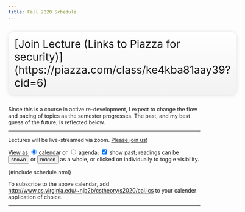 ```yaml
---
title: Fall 2020 Schedule
...
```


<div style="display:table; font-size:200%; margin: 1em auto; padding:1ex; box-shadow: 0 1px 10px rgba(0,0,0,.1); border: thin solid #eee; border-radius:1ex; background-image: linear-gradient(to bottom, #ffffff, #f2f2f2);">[Join Lecture (Links to Piazza for security)](https://piazza.com/class/ke4kba81aay39?cid=6)</div>

Since this is a course in active re-development, I expect to change the flow and pacing of topics as the semester progresses.
The past, and my best guess of the future, is reflected below.

<hr/>

<style id="schedule-css">

#schedule.calendar {
    display: grid;
    width: 100%; 
    background: rgba(0,0,0,0.125); 
    border: 0.5ex solid rgba(0,0,0,0);
    border-radius: 1.5ex; 
}
.calendar .day.Sun { grid-column: 1}
.calendar .day.Mon { grid-column: 2}
.calendar .day.Tue { grid-column: 3}
.calendar .day.Wed { grid-column: 4}
.calendar .day.Thu { grid-column: 5}
.calendar .day.Fri { grid-column: 6}
.calendar .day.Sat { grid-column: 7}

.calendar .day { 
    background: white;
    border-radius: 1ex;
    padding: .25ex .5ex;
    margin: .25ex;
    box-sizing:border-box; 
    overflow: hidden;
}


#schedule td, #schedule th { padding: 0ex; }

.calendar span.date { 
    font-size: 70.7%;
    padding-left: 0.5ex;
    float:right;
    margin-top:-0.5ex;
}
.calendar div {
    padding: 0 0.5ex 0 0.5ex;
    margin: 0 -0.5ex 0 -0.5ex;
}
.calendar div.day div:first-child {
    padding-top: 0.5ex;
    margin-top: -0.5ex;
}
.calendar div.day div:last-child {
    padding-bottom: 0.5ex;
    margin-bottom: -0.5ex;
}


.agenda { display: block; }

.agenda .day.newweek {
    border-top: thick solid grey;
}
.agenda .day:not(.empty) {
    display: block; border-top: thin solid grey; width: 100%;
    padding: 0;
}
.agenda span.date.w0:before { content: "Sun "; }
.agenda span.date.w1:before { content: "Mon "; }
.agenda span.date.w2:before { content: "Tue "; }
.agenda span.date.w3:before { content: "Wed "; }
.agenda span.date.w4:before { content: "Thu "; }
.agenda span.date.w5:before { content: "Fri "; }
.agenda span.date.w6:before { content: "Sat "; }
.agenda span.date {
    font-size: 70.7%; width:7em;
    vertical-align: middle; 
    display: table-cell;
    padding: 0 0.5ex;
}
.agenda div.events { display: table-cell; vertical-align: middle; }

.assignment:before { content: "due: "; font-size: 70.7%; }
small { opacity: 0.5; }
.special, .exam { background: rgba(255,127,0,0.25); opacity: 0.75; }
span.date { font-family:monospace; }
details { padding-left: 1em; }
summary { margin-left: -1em; }

.day.past { opacity: 0.707; }
.day.today { box-shadow: 0 0 0.5ex 0.5ex grey; }
.agenda .day.today .wrapper { margin: 0.5ex 0;}

.calendar div.day.empty { background: rgba(0,0,0,0); padding: 0em; margin: 0em; border: none; border-radius: 0; min-height: 1.5em; }

</style>

Lectures will be live-streamed via zoom. [Please join us!](https://virginia.zoom.us/j/95450131346)

<p>View as 
<label><input type="radio" name="viewmode" onchange="viewmode(this)" checked value="calendar" id="viewmode=calendar"> calendar</label>
or
<label><input type="radio" name="viewmode" onchange="viewmode(this)" value="agenda" id="viewmode=agenda"> agenda</label>;
<label><input type="checkbox" name="showpast" onclick="showPast(this)" checked id="showpast"> show past</label>;
readings can be <input type="button" value="shown" onclick="document.querySelectorAll('details').forEach(x => x.setAttribute('open','open'))"></input> or <input type="button" value="hidden" onclick="document.querySelectorAll('details').forEach(x => x.removeAttribute('open'))"></input> as a whole, or clicked on individually to toggle visibility.
</p>



{#include schedule.html}


<script src="schedule.js"></script>

To subscribe to the above calendar, add <http://www.cs.virginia.edu/~njb2b/cstheory/s2020/cal.ics> to your calender application of choice.

<hr/>



        

